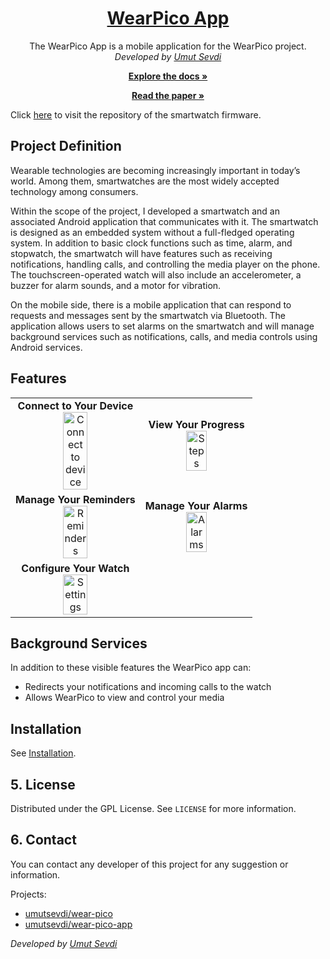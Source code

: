 <p align="center">
  <a href="https://github.com/umutsevdi/wear-pico">
  <h1 align="center">WearPico App</h1>
  </a>
<p align="center">  
The WearPico App is a mobile application for the WearPico project. 
  <br/>
    <i>Developed by <a href="https://github.com/umutsevdi">Umut Sevdi</a></i>
<p align="center"><a href="https://github.com/umutsevdi/wear-pico-app/wiki/"><strong>Explore the docs »
</strong></a></p>
<p align="center"><a href="https://github.com/umutsevdi/wear-pico/blob/master/Paper.pdf"><strong>Read the paper »
</strong></a></p>

Click [here](https://github.com/umutsevdi/wear-pico) to visit the repository of the
smartwatch firmware.

## Project Definition

Wearable technologies are becoming increasingly important in today’s world. Among
them, smartwatches are the most widely accepted technology among consumers.

Within the scope of the project, I developed a smartwatch and an associated
Android application that communicates with it. The smartwatch is designed as an
embedded system without a full-fledged operating system. In addition to basic clock
functions such as time, alarm, and stopwatch, the smartwatch will have features such
as receiving notifications, handling calls, and controlling the media player on the
phone. The touchscreen-operated watch will also include an accelerometer, a buzzer
for alarm sounds, and a motor for vibration.

On the mobile side, there is a mobile application that can respond to requests and
messages sent by the smartwatch via Bluetooth. The application allows users to set
alarms on the smartwatch and will manage background services such as notifications,
calls, and media controls using Android services.

## Features

<table>
    <tr>
        <td align="center"><strong>Connect to Your Device</strong><br>
            <img width="45%" src="/img/phone_connect.GIF" alt="Connect to device">
        </td>
        <td align="center"><strong>View Your Progress</strong><br>
            <img width="45%" src="img/steps.GIF" alt="Steps">
        </td>
    </tr>
    <tr>
        <td align="center"><strong>Manage Your Reminders</strong><br>
            <img width="45%" src="img/reminder.GIF" alt="Reminders">
        </td>
        <td align="center"><strong>Manage Your Alarms</strong><br>
            <img width="45%" src="img/alarm.GIF" alt="Alarms">
        </td>
    </tr>
    <tr>
        <td align="center"><strong>Configure Your Watch</strong><br>
            <img width=45% src="img/settings.GIF" alt="Settings">
        </td>
    </tr>
</table>

## Background Services

In addition to these visible features the WearPico app can:
* Redirects your notifications and incoming calls to the watch
* Allows WearPico to view and control your media

## Installation

See [Installation](https://github.com/umutsevdi/wear-pico-app/wiki/Installation).

## 5. License

Distributed under the GPL License. See `LICENSE` for more information.

<p id="contact">

## 6. Contact

You can contact any developer of this project for any suggestion or information.

Projects:

* [umutsevdi/wear-pico](https://github.com/umutsevdi/wear-pico)
* [umutsevdi/wear-pico-app](https://github.com/umutsevdi/wear-pico-app)

<i>Developed by <a href="https://github.com/umutsevdi">Umut Sevdi</a>
